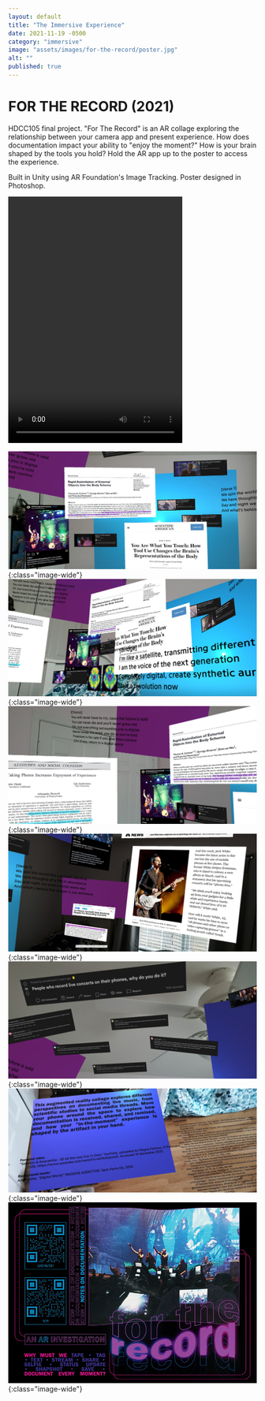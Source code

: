 ```yaml
---
layout: default
title: "The Immersive Experience"
date: 2021-11-19 -0500
category: "immersive"
image: "assets/images/for-the-record/poster.jpg"
alt: ""
published: true
---
```


# FOR THE RECORD (2021)

HDCC105 final project. "For The Record" is an AR collage exploring the relationship between your camera app and present experience. How does documentation impact your ability to "enjoy the moment?" How is your brain shaped by the tools you hold? Hold the AR app up to the poster to access the experience.   

Built in Unity using AR Foundation's Image Tracking. Poster designed in Photoshop.   

<video width="70%" height="500px" controls>
  <source src="https://github.com/caroldinh/caroldinh.github.io/raw/main/assets/images/for-the-record/video.mp4" type="video/mp4">
</video>

![](assets/images/for-the-record/screenshot1.jpg){:class="image-wide"}  
![](assets/images/for-the-record/screenshot2.jpg){:class="image-wide"}  
![](assets/images/for-the-record/screenshot3.jpg){:class="image-wide"}  
![](assets/images/for-the-record/screenshot4.jpg){:class="image-wide"}  
![](assets/images/for-the-record/screenshot5.jpg){:class="image-wide"}  
![](assets/images/for-the-record/screenshot6.jpg){:class="image-wide"}  
![](assets/images/for-the-record/poster.jpg){:class="image-wide"}  